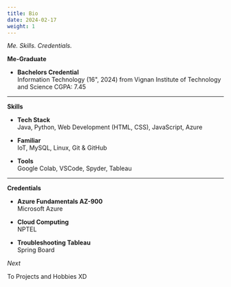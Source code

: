 ```yaml
---
title: Bio
date: 2024-02-17
weight: 1
---
```


*Me. Skills. Credentials.*

**Me-Graduate**
- **Bachelors Credential**  
  Information Technology (16", 2024) from Vignan Institute of Technology and Science
  CGPA: 7.45

---

**Skills**
- **Tech Stack**  
  Java, Python, Web Development (HTML, CSS), JavaScript, Azure

- **Familiar**  
  IoT, MySQL, Linux, Git & GitHub

- **Tools**  
  Google Colab, VSCode, Spyder, Tableau

---

**Credentials**
- **Azure Fundamentals AZ-900**  
  Microsoft Azure

- **Cloud Computing**  
  NPTEL

- **Troubleshooting Tableau**  
  Spring Board

*Next*

To Projects and Hobbies XD

<!--
{{< cards >}}
  {{< card url="../guide/project-structure" title="Project Structure" icon="document-duplicate" >}}
  {{< card url="../guide/configuration" title="Configuration" icon="adjustments-vertical" >}}
{{< /cards >}}
-->